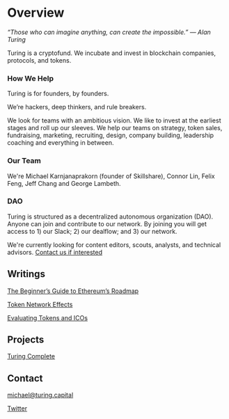 # Overview
*“Those who can imagine anything, can create the impossible.” ― Alan Turing*

Turing is a cryptofund. We incubate and invest in blockchain companies, protocols, and tokens.

### How We Help
Turing is for founders, by founders.

We’re hackers, deep thinkers, and rule breakers.

We look for teams with an ambitious vision. We like to invest at the earliest stages and roll up our sleeves. We help our teams on strategy, token sales, fundraising, marketing, recruiting, design, company building, leadership coaching and everything in between.

### Our Team
We're Michael Karnjanaprakorn (founder of Skillshare), Connor Lin, Felix Feng, Jeff Chang and George Lambeth.

### DAO
Turing is structured as a decentralized autonomous organization (DAO). Anyone can join and contribute to our network. By joining you will get access to 1) our Slack; 2) our dealflow; and 3) our network. 

We're currently looking for content editors, scouts, analysts, and technical advisors. [Contact us if interested](https://docs.google.com/forms/d/e/1FAIpQLScp8nNGnC_CBJ8Y3TErQKldsZ-aAaKm7o57A13o_xPN5nrAdw/viewform "Contact us if interested")

## Writings
[The Beginner’s Guide to Ethereum’s Roadmap](https://hackernoon.com/the-beginners-guide-to-ethereum-s-2020-roadmap-2ac5d2dd4881 "The Beginner’s Guide to Ethereum’s Roadmap")

[Token Network Effects](https://medium.freecodecamp.com/token-network-effects-a-new-business-model-for-a-decentralized-web-6cde8b4e862 "Token Network Effects")

[Evaluating Tokens and ICOs](https://hackernoon.com/evaluating-tokens-and-icos-e6c22c1885bb "Evaluating Tokens and ICOs")

## Projects
[Turing Complete](http://www.turingcomplete.co/ "Turing Complete")

## Contact
michael@turing.capital

[Twitter](https://www.twitter.com/turingcapital "Twitter")
